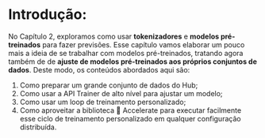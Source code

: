 # Introdução:
No Capítulo 2, exploramos como usar **tokenizadores** e **modelos pré-treinados** para fazer previsões. Esse capítulo vamos elaborar um pouco mais a ideia de se trabalhar com modelos pré-treinados, tratando agora também de  de **ajuste de modelos pré-treinados aos próprios conjuntos de dados**. Deste modo, os conteúdos abordados aqui são:

1. Como preparar um grande conjunto de dados do Hub;
2. Como usar a API Trainer de alto nível para ajustar um modelo;
3. Como usar um loop de treinamento personalizado;
4. Como aproveitar a biblioteca 🤗 Accelerate para executar facilmente esse ciclo de treinamento personalizado em qualquer configuração distribuída.
